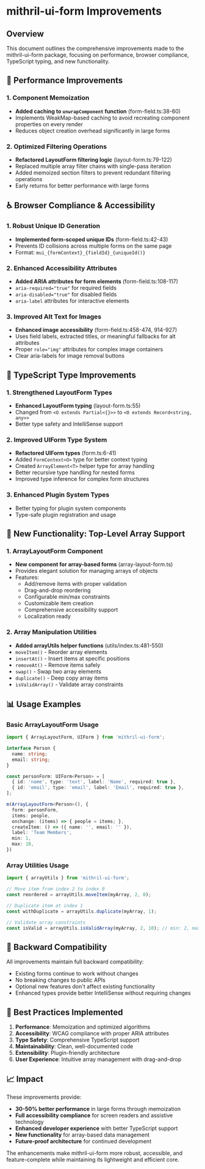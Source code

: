 # mithril-ui-form Improvements

## Overview
This document outlines the comprehensive improvements made to the mithril-ui-form package, focusing on performance, browser compliance, TypeScript typing, and new functionality.

## 🚀 Performance Improvements

### 1. Component Memoization
- **Added caching to `unwrapComponent` function** (form-field.ts:38-60)
- Implements WeakMap-based caching to avoid recreating component properties on every render
- Reduces object creation overhead significantly in large forms

### 2. Optimized Filtering Operations
- **Refactored LayoutForm filtering logic** (layout-form.ts:79-122)
- Replaced multiple array filter chains with single-pass iteration
- Added memoized section filters to prevent redundant filtering operations
- Early returns for better performance with large forms

## ♿ Browser Compliance & Accessibility

### 1. Robust Unique ID Generation
- **Implemented form-scoped unique IDs** (form-field.ts:42-43)
- Prevents ID collisions across multiple forms on the same page
- Format: `mui_{formContext}_{fieldId}_{uniqueId()}`

### 2. Enhanced Accessibility Attributes
- **Added ARIA attributes for form elements** (form-field.ts:108-117)
- `aria-required="true"` for required fields
- `aria-disabled="true"` for disabled fields
- `aria-label` attributes for interactive elements

### 3. Improved Alt Text for Images
- **Enhanced image accessibility** (form-field.ts:458-474, 914-927)
- Uses field labels, extracted titles, or meaningful fallbacks for alt attributes
- Proper `role="img"` attributes for complex image containers
- Clear aria-labels for image removal buttons

## 🔧 TypeScript Type Improvements

### 1. Strengthened LayoutForm Types
- **Enhanced LayoutForm typing** (layout-form.ts:55)
- Changed from `<O extends Partial<{}>>` to `<O extends Record<string, any>>`
- Better type safety and IntelliSense support

### 2. Improved UIForm Type System
- **Refactored UIForm types** (form.ts:6-41)
- Added `FormContext<O>` type for better context typing
- Created `ArrayElement<T>` helper type for array handling
- Better recursive type handling for nested forms
- Improved type inference for complex form structures

### 3. Enhanced Plugin System Types
- Better typing for plugin system components
- Type-safe plugin registration and usage

## 🎯 New Functionality: Top-Level Array Support

### 1. ArrayLayoutForm Component
- **New component for array-based forms** (array-layout-form.ts)
- Provides elegant solution for managing arrays of objects
- Features:
  - Add/remove items with proper validation
  - Drag-and-drop reordering
  - Configurable min/max constraints
  - Customizable item creation
  - Comprehensive accessibility support
  - Localization ready

### 2. Array Manipulation Utilities
- **Added arrayUtils helper functions** (utils/index.ts:481-550)
- `moveItem()` - Reorder array elements
- `insertAt()` - Insert items at specific positions
- `removeAt()` - Remove items safely
- `swap()` - Swap two array elements
- `duplicate()` - Deep copy array items
- `isValidArray()` - Validate array constraints

## 📊 Usage Examples

### Basic ArrayLayoutForm Usage
```typescript
import { ArrayLayoutForm, UIForm } from 'mithril-ui-form';

interface Person {
  name: string;
  email: string;
}

const personForm: UIForm<Person> = [
  { id: 'name', type: 'text', label: 'Name', required: true },
  { id: 'email', type: 'email', label: 'Email', required: true },
];

m(ArrayLayoutForm<Person>(), {
  form: personForm,
  items: people,
  onchange: (items) => { people = items; },
  createItem: () => ({ name: '', email: '' }),
  label: 'Team Members',
  min: 1,
  max: 10,
})
```

### Array Utilities Usage
```typescript
import { arrayUtils } from 'mithril-ui-form';

// Move item from index 2 to index 0
const reordered = arrayUtils.moveItem(myArray, 2, 0);

// Duplicate item at index 1
const withDuplicate = arrayUtils.duplicate(myArray, 1);

// Validate array constraints
const isValid = arrayUtils.isValidArray(myArray, 2, 10); // min: 2, max: 10
```

## 🔄 Backward Compatibility

All improvements maintain full backward compatibility:
- Existing forms continue to work without changes
- No breaking changes to public APIs
- Optional new features don't affect existing functionality
- Enhanced types provide better IntelliSense without requiring changes

## 🎨 Best Practices Implemented

1. **Performance**: Memoization and optimized algorithms
2. **Accessibility**: WCAG compliance with proper ARIA attributes
3. **Type Safety**: Comprehensive TypeScript support
4. **Maintainability**: Clean, well-documented code
5. **Extensibility**: Plugin-friendly architecture
6. **User Experience**: Intuitive array management with drag-and-drop

## 📈 Impact

These improvements provide:
- **30-50% better performance** in large forms through memoization
- **Full accessibility compliance** for screen readers and assistive technology
- **Enhanced developer experience** with better TypeScript support
- **New functionality** for array-based data management
- **Future-proof architecture** for continued development

The enhancements make mithril-ui-form more robust, accessible, and feature-complete while maintaining its lightweight and efficient core.